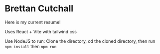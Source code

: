 # Brettan Cutchall

Here is my current resume! 

Uses React + Vite with tailwind css


Use NodeJS to run: Clone the directory, cd the cloned directory, then run ```npm install``` then ```npm run```
